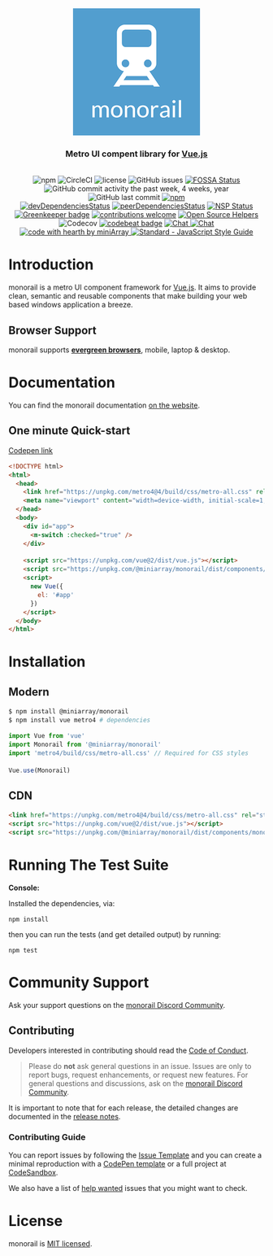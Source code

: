 <div align="center">
  <img src="./assets/logo.png" />
  <h3>Metro UI compent library for <a href="https://vuejs.org">Vue.js</a></h3>
  <br>
  <img src="https://img.shields.io/npm/v/@miniarray/monorail.svg" alt="npm" />
  <img src="https://img.shields.io/circleci/project/github/miniArray/monorail.svg" alt="CircleCI" />
  <img src="https://img.shields.io/github/license/miniArray/monorail.svg" alt="license" />
  <img src="https://img.shields.io/github/issues-raw/miniArray/monorail.svg" alt="GitHub issues" />
  <a href="https://app.fossa.io/projects/git%2Bgithub.com%2FminiArray%2Fmonorail?ref=badge_shield"><img src="https://app.fossa.io/api/projects/git%2Bgithub.com%2FminiArray%2Fmonorail.svg?type=shield" alt="FOSSA Status" /></a>
  <br>
  <img src="https://img.shields.io/github/commit-activity/y/miniArray/monorail.svg" alt="GitHub commit activity the past week, 4 weeks, year" />
  <img src="https://img.shields.io/github/last-commit/miniArray/monorail.svg" alt="GitHub last commit" />
  <a href="https://www.npmjs.com/package/@miniarray/monorail"><img src="https://img.shields.io/npm/dm/@miniarray/monorail.svg" alt="npm" /></a>
  <br>
  <a href="https://david-dm.org/miniArray/monorail?type=dev"><img src="https://david-dm.org/miniArray/monorail/dev-status.svg" alt="devDependenciesStatus" /></a>
  <a href="https://david-dm.org/miniArray/monorail?type=peer"><img src="https://david-dm.org/miniArray/monorail/peer-status.svg" alt="peerDependenciesStatus" /></a>
  <a href="https://nodesecurity.io/orgs/miniarray/projects/12ea7e2d-3c86-4196-b4ad-bb8abc355d19"><img src="https://nodesecurity.io/orgs/miniarray/projects/12ea7e2d-3c86-4196-b4ad-bb8abc355d19/badge" alt="NSP Status" /></a>
  <br>
  <a href="https://greenkeeper.io/"><img src="https://badges.greenkeeper.io/miniArray/monorail.svg" alt="Greenkeeper badge" /></a>
  <a href="https://github.com/miniArray/monorail/issues"><img src="https://img.shields.io/badge/contributions-welcome-brightgreen.svg?style=flat" alt="contributions welcome" /></a>
  <a href="https://www.codetriage.com/miniarray/monorail"><img src="https://www.codetriage.com/miniarray/monorail/badges/users.svg" alt="Open Source Helpers" /></a>
  <br>
  <img src="https://img.shields.io/codecov/c/github/miniArray/monorail.svg" alt="Codecov" />
  <a href="https://codebeat.co/projects/github-com-miniarray-monorail-master"><img src="https://codebeat.co/badges/83a1a3eb-c751-4782-b994-e2a16428a1b1" alt="codebeat badge" /></a>
  <a href="http://chat.monorail.rocks">
    <img src="https://img.shields.io/badge/chat-on%20discord-7289da.svg" alt="Chat">
  </a>
  <a href="./docs/donate.md">
    <img src="https://img.shields.io/badge/$-donate-ff69b4.svg?maxAge=2592000&style=flat" alt="Chat">
  </a>
  <a href="https://github.com/nhnent">
    <img src="https://img.shields.io/badge/%3C%2F%3E%20with%20%E2%99%A5%20by-miniArray-ff1414.svg" alt="code with hearth by miniArray">
  </a>
  <a href="https://standardjs.com"><img src="https://img.shields.io/badge/code_style-standard-brightgreen.svg" alt="Standard - JavaScript Style Guide"></a>
</div>


# Introduction

monorail is a metro UI component framework for [Vue.js](https://vuejs.com). It aims to provide clean, semantic and reusable components that make building your web based windows application a breeze.

## Browser Support

monorail supports **[evergreen browsers](https://www.techopedia.com/definition/31094/evergreen-browser)**, mobile, laptop & desktop.

# Documentation

You can find the monorail documentation [on the website](http://monorail.rocks).

## One minute Quick-start

[Codepen link](http://starter.monorail.rocks)
```html
<!DOCTYPE html>
<html>
  <head>
    <link href="https://unpkg.com/metro4@4/build/css/metro-all.css" rel="stylesheet" />
    <meta name="viewport" content="width=device-width, initial-scale=1, maximum-scale=1, user-scalable=no, minimal-ui">
  </head>
  <body>
    <div id="app">
      <m-switch :checked="true" />
    </div>

    <script src="https://unpkg.com/vue@2/dist/vue.js"></script>
    <script src="https://unpkg.com/@miniarray/monorail/dist/components/monorail.js"></script>
    <script>
      new Vue({
        el: '#app'
      })
    </script>
  </body>
</html>
```
# Installation

## Modern

```bash
$ npm install @miniarray/monorail
$ npm install vue metro4 # dependencies
```

```js
import Vue from 'vue'
import Monorail from '@miniarray/monorail'
import 'metro4/build/css/metro-all.css' // Required for CSS styles

Vue.use(Monorail)
```

## CDN

```html
<link href="https://unpkg.com/metro4@4/build/css/metro-all.css" rel="stylesheet" />
<script src="https://unpkg.com/vue@2/dist/vue.js"></script>
<script src="https://unpkg.com/@miniarray/monorail/dist/components/monorail.js"></script>
```

# Running The Test Suite

**Console:**

Installed the dependencies, via:

    npm install

then you can run the tests (and get detailed output) by running:

    npm test

# Community Support

Ask your support questions on the [monorail Discord Community](http://chat.monorail.rocks).

## Contributing

Developers interested in contributing should read the [Code of Conduct](./docs/code_of_conduct.md).

> Please do **not** ask general questions in an issue. Issues are only to report bugs, request
  enhancements, or request new features. For general questions and discussions, ask on the [monorail Discord Community](http://chat.monorail.rocks).

It is important to note that for each release, the detailed changes are documented in the [release notes](http://releases.monorail.rocks).

### Contributing Guide

You can report issues by following the [Issue Template](http://issues.monorail.rocks) and you can create a minimal reproduction with a [CodePen template](http://template.monorail.rocks) or a full project at [CodeSandbox](https://codesandbox.io/s/vue).

We also have a list of [help wanted](http://help.monorail.rocks) issues that you might want to check.

# License

monorail is [MIT licensed](./LICENSE).